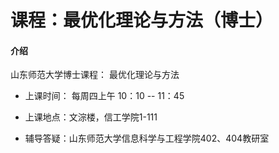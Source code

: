 # 课程：最优化理论与方法（博士）

#### 介绍

山东师范大学博士课程： 最优化理论与方法

- 上课时间： 每周四上午 10：10 -- 11：45

- 上课地点：文淙楼，信工学院1-111

- 辅导答疑：山东师范大学信息科学与工程学院402、404教研室

